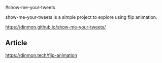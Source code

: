 #show-me-your-tweets

show-me-your-tweets is a simple project to explore using flip animation.

https://dinmon.github.io/show-me-your-tweets/

## Article

https://dinmon.tech/flip-animation
